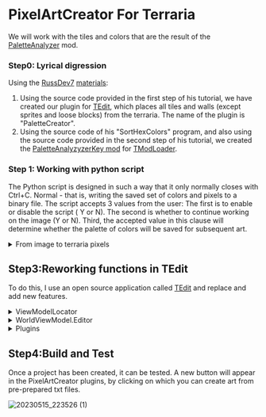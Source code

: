 # PixelArtCreator For Terraria
We will work with the tiles and colors that are the result of the [PaletteAnalyzer](https://github.com/MKSO4KA/PaletteAnalyzerKey) mod. 
### Step0: Lyrical digression
Using the [RussDev7](https://github.com/RussDev7/RussDev7) [materials](https://github.com/RussDev7/Extracting-Terraria-Map-Colors#extracting-colors-from-the-terraria-map):
1. Using the source code provided in the first step of his tutorial, we have created our plugin for [TEdit](https://github.com/TEdit/Terraria-Map-Editor), which places all tiles and walls (except sprites and loose blocks) from the terraria. The name of the plugin is "PaletteCreator".
2. Using the source code of his "SortHexColors" program, and also using the source code provided in the second step of his tutorial, we created the [PaletteAnalyzyzerKey mod](https://github.com/MKSO4KA/PaletteAnalyzerKey) for [TModLoader](https://github.com/tModLoader/tModLoader).
### Step 1: Working with python script
The Python script is designed in such a way that it only normally closes with Ctrl+C. Normal - that is, writing the saved set of colors and pixels to a binary file. The script accepts 3 values from the user: The first is to enable or disable the script (
Y or N). The second is whether to continue working on the image (Y or N). Third, the accepted value in this clause will determine whether the palette of colors will be saved for subsequent art.

<details>
  <summary>From image to terraria pixels</summary>

  ![Image](https://github.com/MKSO4KA/PixelArtCreator-ForTerraria/assets/88591984/18c961aa-9ea3-474e-85c3-c3e2df66ff76) - Source
1. 1
2. 50
3. 50
4. 0
5. 153
6. 26
7. 0
8. 153
9. 26
10. 0

</details>

## Step3:Reworking functions in TEdit
To do this, I use an open source application called [TEdit](https://github.com/TEdit/Terraria-Map-Editor) and replace and add new features. 
<details>
  <summary>ViewModelLocator</summary>
The function is in this path : ..src\TEdit\ViewModel\ViewModelLocator.cs
We have to add the line written under the spoiler. (Add line after line 49 of file)

  
  ```csharp

            wvm.Plugins.Add(new PixelArtCreator(wvm)); // this
            wvm.Plugins.Add(new PaletteCreator(wvm));  // and this
            

  ```
  
</details>
<details>
<summary>WorldViewModel.Editor</summary>
The function is in this path : ..src\TEdit\ViewModel\WorldViewModel.Editor.cs
We need to change line 828 to make the function public.

  
```csharp

            public void SetPixelAutomatic(Tile curTile,
                                       int? tile = null,
                                       int? wall = null,
                                       byte? liquid = null,
                                       LiquidType? liquidType = null,
                                       bool? wireRed = null,
                                       short? u = null,
                                       short? v = null,
                                       bool? wireBlue = null,
                                       bool? wireGreen = null,
                                       bool? wireYellow = null,
                                       BrickStyle? brickStyle = null,
                                       bool? actuator = null, bool? actuatorInActive = null,
                                       int? tileColor = null,
                                       int? wallColor = null,
                                       bool? wallEchoCoating = null,
                                       bool? wallIlluminantCoating = null,
                                       bool? tileEchoCoating = null,
                                       bool? tileIlluminantCoating = null)
  ```

  
</details>

<details>
  <summary>Plugins</summary>
 Adding a new plugin along this path -..src\TEdit\Editor\Plugins\PixelArtCreator.cs
  
 Adding a new plugin along this path -..src\TEdit\Editor\Plugins\PaletteCreator.cs
 
</details>

## Step4:Build and Test
Once a project has been created, it can be tested. A new button will appear in the PixelArtCreator plugins, by clicking on which you can create art from pre-prepared txt files.

![20230515_223526 (1)](https://github.com/MKSO4KA/PixelArtCreator-ForTerraria/assets/88591984/f5f8ab56-a40b-44aa-89ee-5ea37e807ab5)

